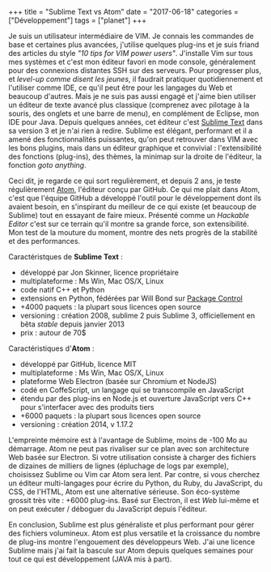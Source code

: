 +++
title = "Sublime Text vs Atom"
date = "2017-06-18"
categories = ["Développement"]
tags = ["planet"]
+++

Je suis un utilisateur intermédiaire de VIM. Je connais les commandes de base
et certaines plus avancées, j'utilise quelques plug-ins et je suis friand des
articles du style *"10 tips for VIM power users"*. J'installe Vim sur tous mes
systèmes et c'est mon éditeur favori en mode console, généralement pour des
connexions distantes SSH sur des serveurs. Pour progresser plus, et *level-up
comme disent les jeunes*, il faudrait pratiquer quotidiennement et l'utiliser
comme IDE, ce qu'il peut être pour les langages du Web et beaucoup d'autres.
Mais je ne suis pas aussi engagé et j'aime bien utiliser un éditeur de texte
avancé plus classique (comprenez avec pilotage à la souris, des onglets et une
barre de menu), en complément de Eclipse, mon IDE pour Java. Depuis quelques
années, cet éditeur c'est [Sublime Text](https://www.sublimetext.com) dans sa
version 3 et je n'ai rien à redire. Sublime est élégant, performant et il a
amené des fonctionnalités puissantes, qu'on peut retrouver dans VIM avec les
bons plugins, mais dans un éditeur graphique et convivial : l'extensibilité des
fonctions (plug-ins), des thèmes, la minimap sur la droite de l'éditeur, la
fonction *goto anything*. 

Ceci dit, je regarde ce qui sort regulièrement, et depuis 2 ans, je teste
régulièrement [Atom](https://atom.io), l'éditeur conçu par GitHub. Ce qui me
plait dans Atom, c'est que l'équipe GitHub a développé l'outil pour le
développement dont ils avaient besoin, en s'inspirant du meilleur de ce qui
existe (et beaucoup de Sublime) tout en essayant de faire mieux. Présenté comme
un *Hackable Editor* c'est sur ce terrain qu'il montre sa grande force, son
extensibilité. Mon test de la mouture du moment, montre des nets progrès de la
stabilité et des performances.

Caractéristques de **Sublime Text** :

- développé par Jon Skinner, licence propriétaire
- multiplateforme : Ms Win, Mac OS/X, Linux
- code natif C++ et Python
- extensions en Python, fédérées par Will Bond sur [Package Control](https://packagecontrol.io)
- +4000 paquets : la plupart sous licences open source
- versioning : création 2008, sublime 2 puis Sublime 3, officiellement en bêta *stable* depuis janvier 2013
- prix : autour de 70$

Caractéristiques d'**Atom** :

- développé par GitHub, licence MIT
- multiplateforme : Ms Win, Mac OS/X, Linux
- plateforme Web Electron (basée sur Chromium et NodeJS)
- codé en CoffeScript, un langage qui se transcompile en JavaScript
- étendu par des plug-ins en Node.js et ouverture JavaScript vers C++ pour s'interfacer avec des produits tiers
- +6000 paquets : la plupart sous licences open source
- versioning : création 2014, v 1.17.2

L'empreinte mémoire est à l'avantage de Sublime, moins de -100 Mo au démarrage.
Atom ne peut pas rivaliser sur ce plan avec son architecture Web basée sur
Electron. Si votre utilisation consiste à charger des fichiers de dizaines de
milliers de lignes (épluchage de logs par exemple), choisissez Sublime ou Vim
car Atom sera lent. Par contre, si vous cherchez un éditeur multi-langages pour
écrire du Python, du Ruby, du JavaScript, du CSS, de l'HTML, Atom est une
alternative sérieuse. Son éco-système grossit très vite : +6000 plug-ins. Basé
sur Electron, il est *Web* lui-même et on peut exécuter / déboguer du
JavaScript depuis l'éditeur.

En conclusion, Sublime est plus généraliste et plus performant pour gérer des
fichiers volumineux. Atom est plus versatile et la croissance du nombre de
plug-ins montre l'engouement des développeurs Web. J'ai une licence Sublime
mais j'ai fait la bascule sur Atom depuis quelques semaines pour tout ce qui
est développement (JAVA mis à part).

